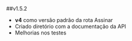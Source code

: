 ##v1.5.2
- **v4** como versão padrão da rota Assinar
- Criado diretório com a documentação da API
- Melhorias nos testes